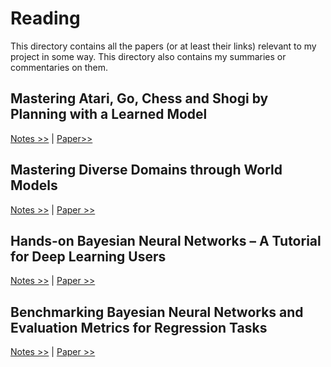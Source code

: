 # Reading
This directory contains all the papers (or at least their links) relevant to my project in some way. This directory also contains my summaries or commentaries on them.

## Mastering Atari, Go, Chess and Shogi by Planning with a Learned Model
[Notes >>](https://github.com/pranigopu/mastersProject/tree/main/reading/mastering-atari-go-chess-and-shogi-by-planning-with-a-learned-model) | [Paper>>](https://arxiv.org/abs/1911.08265)

## Mastering Diverse Domains through World Models
[Notes >>](https://github.com/pranigopu/mastersProject/tree/main/reading/mastering-diverse-domains-through-world-models.md) | [Paper >>](https://arxiv.org/abs/2301.04104)

## Hands-on Bayesian Neural Networks – A Tutorial for Deep Learning Users
[Notes >>](https://github.com/pranigopu/mastersProject/blob/main/reading/hands-on-bayesian-neural-networks--a-tutorial-for-deep-learning-users.md) | [Paper >>](https://arxiv.org/pdf/2007.06823)

## Benchmarking Bayesian Neural Networks and Evaluation Metrics for Regression Tasks
[Notes >>](https://github.com/pranigopu/mastersProject/blob/main/reading/benchmarking-bayesian-neural-networks-and-evaluation-metrics-for-regression-tasks.md) | [Paper >>](https://arxiv.org/pdf/2206.06779)
